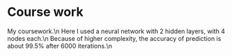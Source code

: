# Course work
My coursework.\n
Here I used a neural network with 2 hidden layers, with 4 nodes each.\n
Because of higher complexity, the accuracy of prediction is about 99.5% after 6000 iterations.\n
